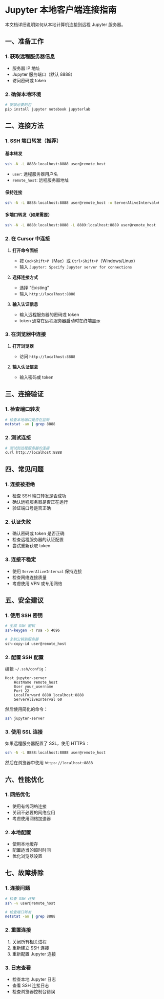 # Jupyter 本地客户端连接指南

本文档详细说明如何从本地计算机连接到远程 Jupyter 服务器。

## 一、准备工作

### 1. 获取远程服务器信息
- 服务器 IP 地址
- Jupyter 服务端口（默认 8888）
- 访问密码或 token

### 2. 确保本地环境
```bash
# 安装必要的包
pip install jupyter notebook jupyterlab
```

## 二、连接方法

### 1. SSH 端口转发（推荐）

#### 基本转发
```bash
ssh -N -L 8888:localhost:8888 user@remote_host
```
- `user`: 远程服务器用户名
- `remote_host`: 远程服务器地址

#### 保持连接
```bash
ssh -N -L 8888:localhost:8888 user@remote_host -o ServerAliveInterval=60
```

#### 多端口转发（如果需要）
```bash
ssh -N -L 8888:localhost:8888 -L 8889:localhost:8889 user@remote_host
```

### 2. 在 Cursor 中连接

1. **打开命令面板**
   - 按 `Cmd+Shift+P`（Mac）或 `Ctrl+Shift+P`（Windows/Linux）
   - 输入 `Jupyter: Specify Jupyter server for connections`

2. **选择连接方式**
   - 选择 "Existing"
   - 输入 `http://localhost:8888`

3. **输入认证信息**
   - 输入远程服务器的密码或 token
   - token 通常在远程服务器启动时在终端显示

### 3. 在浏览器中连接

1. **打开浏览器**
   - 访问 `http://localhost:8888`

2. **输入认证信息**
   - 输入密码或 token

## 三、连接验证

### 1. 检查端口转发
```bash
# 检查本地端口是否在监听
netstat -an | grep 8888
```

### 2. 测试连接
```bash
# 测试到远程服务器的连接
curl http://localhost:8888
```

## 四、常见问题

### 1. 连接被拒绝
- 检查 SSH 端口转发是否成功
- 确认远程服务器是否正在运行
- 验证端口号是否正确

### 2. 认证失败
- 确认密码或 token 是否正确
- 检查远程服务器的认证配置
- 尝试重新获取 token

### 3. 连接不稳定
- 使用 `ServerAliveInterval` 保持连接
- 检查网络连接质量
- 考虑使用 VPN 或专用网络

## 五、安全建议

### 1. 使用 SSH 密钥
```bash
# 生成 SSH 密钥
ssh-keygen -t rsa -b 4096

# 复制公钥到服务器
ssh-copy-id user@remote_host
```

### 2. 配置 SSH 配置
编辑 `~/.ssh/config`：
```text
Host jupyter-server
    HostName remote_host
    User your_username
    Port 22
    LocalForward 8888 localhost:8888
    ServerAliveInterval 60
```

然后使用简化的命令：
```bash
ssh jupyter-server
```

### 3. 使用 SSL 连接
如果远程服务器配置了 SSL，使用 HTTPS：
```bash
ssh -N -L 8888:localhost:8888 user@remote_host
```
然后在浏览器中使用 `https://localhost:8888`

## 六、性能优化

### 1. 网络优化
- 使用有线网络连接
- 关闭不必要的网络应用
- 考虑使用网络加速器

### 2. 本地配置
- 使用本地缓存
- 配置适当的超时时间
- 优化浏览器设置

## 七、故障排除

### 1. 连接问题
```bash
# 检查 SSH 连接
ssh -v user@remote_host

# 检查端口转发
netstat -an | grep 8888
```

### 2. 重置连接
1. 关闭所有相关进程
2. 重新建立 SSH 连接
3. 重新配置 Jupyter 连接

### 3. 日志查看
- 检查本地 Jupyter 日志
- 查看 SSH 连接日志
- 检查浏览器控制台错误 